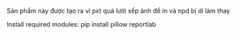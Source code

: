 Sản phẩm này được tạo ra vì pxt quá lười xếp ảnh để in và npd bị dí làm thay

Install required modules: pip install pillow reportlab
